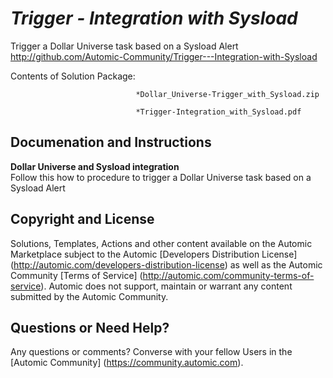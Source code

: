 *Trigger - Integration with Sysload*
=============


Trigger a Dollar Universe task based on a Sysload Alert
http://github.com/Automic-Community/Trigger---Integration-with-Sysload

<!-- List of attached files -->
Contents of Solution Package:

						
								*Dollar_Universe-Trigger_with_Sysload.zip
								
								*Trigger-Integration_with_Sysload.pdf
								
						


Documenation and Instructions
---

<p><strong class="bbc"><span>Dollar Universe and Sysload integration</span></strong><br /><span>Follow this how to procedure to trigger a Dollar Universe task based on a Sysload Alert</span></p>

Copyright and License
---

Solutions, Templates, Actions and other content available on the Automic Marketplace subject to the Automic [Developers Distribution License] (http://automic.com/developers-distribution-license) as well as the Automic Community [Terms of Service] (http://automic.com/community-terms-of-service).
Automic does not support, maintain or warrant any content submitted by the Automic Community.



Questions or Need Help? 
---
Any questions or comments? Converse with your fellow Users in the [Automic Community] (https://community.automic.com).